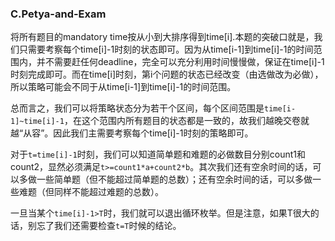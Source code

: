 ### C.Petya-and-Exam

将所有题目的mandatory time按从小到大排序得到time[i].本题的突破口就是，我们只需要考察每个time[i]-1时刻的状态即可。因为从time[i-1]到time[i]-1的时间范围内，并不需要赶任何deadline，完全可以充分利用时间慢慢做，保证在time[i]-1时刻完成即可。而在time[i]时刻，第i个问题的状态已经改变（由选做改为必做），所以策略可能会不同于从time[i-1]到time[i]-1的时间范围。

总而言之，我们可以将策略状态分为若干个区间，每个区间范围是```time[i-1]~time[i]-1```，在这个范围内所有题目的状态都是一致的，故我们越晚交卷就越“从容”。因此我们主需要考察每个time[i]-1时刻的策略即可。

对于```t=time[i]-1```时刻，我们可以知道简单题和难题的必做数目分别count1和count2，显然必须满足```t>=count1*a+count2*b```。其次我们还有空余时间的话，可以多做一些简单题（但不能超过简单题的总数）；还有空余时间的话，可以多做一些难题（但同样不能超过难题的总数）。

一旦当某个```time[i]-1>T```时，我们就可以退出循环枚举。但是注意，如果T很大的话，别忘了我们还需要检查```t=T```时候的结论。
